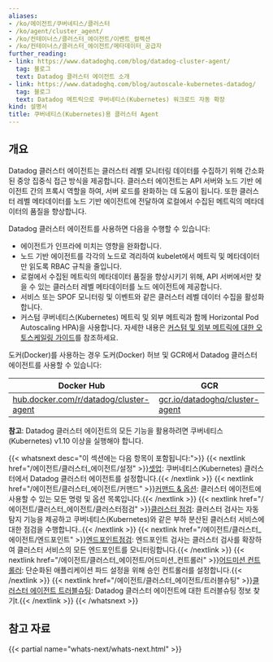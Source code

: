 ```yaml
---
aliases:
- /ko/에이전트/쿠버네티스/클러스터
- /ko/agent/cluster_agent/
- /ko/컨테이너스/클러스터_에이전트/이벤트_컬렉션
- /ko/컨테이너스/클러스터_에이전트/메타데이터_공급자
further_reading:
- link: https://www.datadoghq.com/blog/datadog-cluster-agent/
  tag: 블로그
  text: Datadog 클러스터 에이전트 소개
- link: https://www.datadoghq.com/blog/autoscale-kubernetes-datadog/
  tag: 블로그
  text: Datadog 메트릭으로 쿠버네티스(Kubernetes) 워크로드 자동 확장
kind: 설명서
title: 쿠버네티스(Kubernetes)용 클러스터 Agent
---
```


## 개요

Datadog 클러스터 에이전트는 클러스터 레벨 모니터링 데이터를 수집하기 위해 간소화된 중앙 집중식 접근 방식을 제공합니다. 클러스터 에이전트는 API 서버와 노드 기반 에이전트 간의 프록시 역할을 하여, 서버 로드를 완화하는 데 도움이 됩니다. 또한 클러스터 레벨 메타데이터를 노드 기반 에이전트에 전달하여 로컬에서 수집된 메트릭의 메타데이터의 품질을 향상합니다.

Datadog 클러스터 에이전트를 사용하면 다음을 수행할 수 있습니다:

* 에이전트가 인프라에 미치는 영향을 완화합니다.
* 노드 기반 에이전트를 각각의 노드로 격리하여 kubelet에서 메트릭 및 메타데이터만 읽도록 RBAC 규칙을 줄입니다.
* 로컬에서 수집된 메트릭의 메타데이터 품질을 향상시키기 위해, API 서버에서만 찾을 수 있는 클러스터 레벨 메타데이터를 노드 에이전트에 제공합니다.
* 서비스 또는 SPOF 모니터링 및 이벤트와 같은 클러스터 레벨 데이터 수집을 활성화합니다.
* 커스텀 쿠버네티스(Kubernetes) 메트릭 및 외부 메트릭과 함께 Horizontal Pod Autoscaling HPA)을 사용합니다. 자세한 내용은 [커스텀 및 외부 메트릭에 대한 오토스케일링 가이드][1]를 참조하세요.

도커(Docker)를 사용하는 경우 도커(Docker) 허브 및 GCR에서 Datadog 클러스터 에이전트를 사용할 수 있습니다:

| Docker Hub                                       | GCR                                                       |
|--------------------------------------------------|-----------------------------------------------------------|
| [hub.docker.com/r/datadog/cluster-agent][2]      | [gcr.io/datadoghq/cluster-agent][3]                       |

**참고**: Datadog 클러스터 에이전트의 모든 기능을 활용하려면 쿠버네티스(Kubernetes) v1.10 이상을 실행해야 합니다.

{{< whatsnext desc="이 섹션에는 다음 항목이 포함됩니다:">}}
{{< nextlink href="/에이전트/클러스터_에이전트/설정" >}}<u>셋업</u>: 쿠버네티스(Kubernetes) 클러스터에서 Datadog 클러스터 에이전트를 설정합니다.{{< /nextlink >}}
{{< nextlink href="/에이전트/클러스터_에이전트/커맨드" >}}<u>커맨드 & 옵션</u>: 클러스터 에이전트에 사용할 수 있는 모든 명령 및 옵션 목록입니다.{{< /nextlink >}}
{{< nextlink href="/에이전트/클러스터_에이전트/클러스터점검" >}}<u>클러스터 점검</u>: 클러스터 검사는 자동탐지 기능을 제공하고 쿠버네티스(Kubernetes)와 같은 부하 분산된 클러스터 서비스에 대한 점검을 수행합니다..{{< /nextlink >}}
{{< nextlink href="/에이전트/클러스터_에이전트/엔드포인트" >}}<u>엔드포인트점검</u>: 엔드포인트 검사는 클러스터 검사를 확장하여 클러스터 서비스의 모든 엔드포인트를 모니터링합니다.{{< /nextlink >}}
{{< nextlink href="/에이전트/클러스터_에이전트/어드미션_컨트롤러" >}}<u>어드미션 컨트롤러</u>: 단순화된 애플리케이션 파드 설정을 위해 승인 컨트롤러를 설정합니다.{{< /nextlink >}}
{{< nextlink href="/에이전트/클러스터_에이전트/트러블슈팅" >}}<u>클러스터 에이전트 트러블슈팅</u>: Datadog 클러스터 에이전트에 대한 트러블슈팅 정보 찾기t.{{< /nextlink >}}
{{< /whatsnext >}}

## 참고 자료

{{< partial name="whats-next/whats-next.html" >}}

[1]: /ko/containers/guide/cluster_agent_autoscaling_metrics
[2]: https://hub.docker.com/r/datadog/cluster-agent
[3]: https://console.cloud.google.com/gcr/images/datadoghq/GLOBAL/cluster-agent
